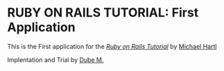 # RUBY ON RAILS TUTORIAL: First Application

This is the First application for the 
[*Ruby on Rails Tutorial*](http://railstutorial.org)
by [Michael Hartl](http://michaelhartl.com)

Implentation and Trial by [Dube M.](dubehimself@gmail.com)
